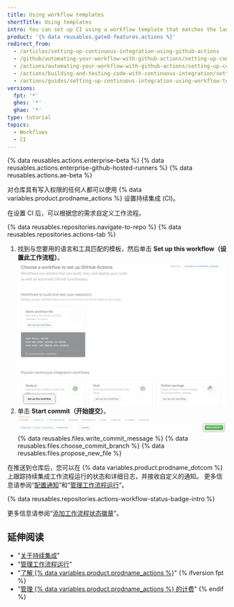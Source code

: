 ```yaml
---
title: Using workflow templates
shortTitle: Using templates
intro: You can set up CI using a workflow template that matches the language and tooling you want to use.
product: '{% data reusables.gated-features.actions %}'
redirect_from:
  - /articles/setting-up-continuous-integration-using-github-actions
  - /github/automating-your-workflow-with-github-actions/setting-up-continuous-integration-using-github-actions
  - /actions/automating-your-workflow-with-github-actions/setting-up-continuous-integration-using-github-actions
  - /actions/building-and-testing-code-with-continuous-integration/setting-up-continuous-integration-using-github-actions
  - /actions/guides/setting-up-continuous-integration-using-workflow-templates
versions:
  fpt: '*'
  ghes: '*'
  ghae: '*'
type: tutorial
topics:
  - Workflows
  - CI
---
```


{% data reusables.actions.enterprise-beta %}
{% data reusables.actions.enterprise-github-hosted-runners %}
{% data reusables.actions.ae-beta %}

对仓库具有写入权限的任何人都可以使用 {% data variables.product.prodname_actions %} 设置持续集成 (CI)。

在设置 CI 后，可以根据您的需求自定义工作流程。

{% data reusables.repositories.navigate-to-repo %}
{% data reusables.repositories.actions-tab %}
1. 找到与您要用的语言和工具匹配的模板，然后单击 **Set up this workflow（设置此工作流程）**。 ![设置工作流程按钮](/assets/images/help/repository/setup-workflow-button.png)
5. 单击 **Start commit（开始提交）**。 ![开始提交按钮](/assets/images/help/repository/start-commit.png)
{% data reusables.files.write_commit_message %}
{% data reusables.files.choose_commit_branch %}
{% data reusables.files.propose_new_file %}

在推送到仓库后，您可以在 {% data variables.product.prodname_dotcom %} 上跟踪持续集成工作流程运行的状态和详细日志，并接收自定义的通知。 更多信息请参阅“[配置通知](/github/managing-subscriptions-and-notifications-on-github/configuring-notifications#github-actions-notification-options)”和“[管理工作流程运行](/articles/managing-a-workflow-run)”。

{% data reusables.repositories.actions-workflow-status-badge-intro %}

更多信息请参阅“[添加工作流程状态徽章](/actions/managing-workflow-runs/adding-a-workflow-status-badge)”。

## 延伸阅读

- "[关于持续集成](/articles/about-continuous-integration)"
- "[管理工作流程运行](/articles/managing-a-workflow-run)"
- "[了解 {% data variables.product.prodname_actions %}](/actions/learn-github-actions)"
{% ifversion fpt %}
- "[管理 {% data variables.product.prodname_actions %} 的计费](/billing/managing-billing-for-github-actions)"
{% endif %}
